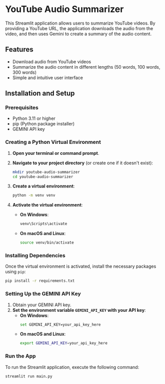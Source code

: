 # YouTube Audio Summarizer

This Streamlit application allows users to summarize YouTube videos. By providing a YouTube URL, the application downloads the audio from the video, and then uses Gemini to create a summary of the audio content.

## Features

- Download audio from YouTube videos
- Summarize the audio content in different lengths (50 words, 100 words, 300 words)
- Simple and intuitive user interface

## Installation and Setup

### Prerequisites

- Python 3.11 or higher
- pip (Python package installer)
- GEMINI API key

### Creating a Python Virtual Environment

1. **Open your terminal or command prompt**.

2. **Navigate to your project directory** (or create one if it doesn't exist):
    ```sh
    mkdir youtube-audio-summarizer
    cd youtube-audio-summarizer
    ```

3. **Create a virtual environment**:
    ```sh
    python -m venv venv
    ```

4. **Activate the virtual environment**:
    - **On Windows**:
        ```sh
        venv\Scripts\activate
        ```
    - **On macOS and Linux**:
        ```sh
        source venv/bin/activate
        ```

### Installing Dependencies

Once the virtual environment is activated, install the necessary packages using `pip`:
```sh
pip install -r requirements.txt
```

### Setting Up the GEMINI API Key

1. Obtain your GEMINI API key.
2. **Set the environment variable `GEMINI_API_KEY` with your API key**:
    - **On Windows**:
        ```sh
        set GEMINI_API_KEY=your_api_key_here
        ```
    - **On macOS and Linux**:
        ```sh
        export GEMINI_API_KEY=your_api_key_here
        ```

### Run the App

To run the Streamlit application, execute the following command:
```sh
streamlit run main.py
```